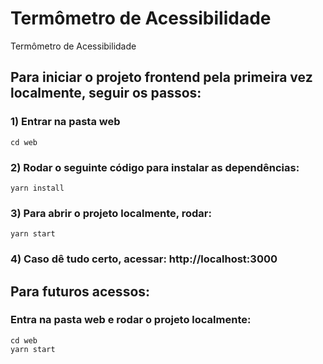 # Termômetro de Acessibilidade
Termômetro de Acessibilidade

## Para iniciar o projeto frontend pela primeira vez localmente, seguir os passos:

### 1) Entrar na pasta web
```
cd web
```

### 2) Rodar o seguinte código para instalar as dependências:
```
yarn install
```

### 3) Para abrir o projeto localmente, rodar:
```
yarn start
```

### 4) Caso dê tudo certo, acessar: http://localhost:3000  


## Para futuros acessos:

### Entra na pasta web e rodar o projeto localmente:
```
cd web
yarn start
```
